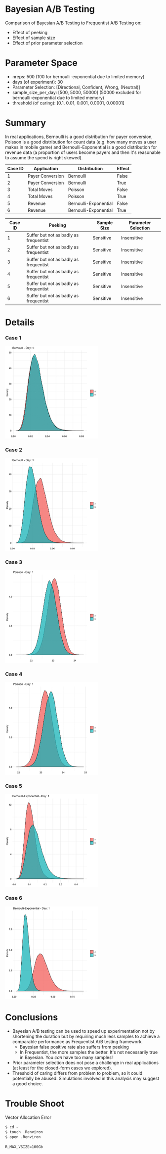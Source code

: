# Bayesian A/B Testing

Comparison of Bayesian A/B Testing to Frequentist A/B Testing on:

* Effect of peeking
* Effect of sample size
* Effect of prior parameter selection

# Parameter Space

* nreps: 500 (100 for bernoulli-exponential due to limited memory)
* days (of experiment): 30
* Parameter Selection: [Directional, Confident, Wrong, (Neutral)]
* sample_size_per_day: [500, 5000, 50000] (50000 excluded for bernoulli-exponential due to limited memory)
* threshold (of caring): [0.1, 0.01, 0.001, 0.0001, 0.00001]

# Summary

In real applications, Bernoulli is a good distribution for payer conversion, Poisson is a good distribution for count data (e.g. how many moves a user makes in mobile game) and Bernoulli-Exponential is a good distribution for revenue data (a proportion of users become payers and then it's reasonable to assume the spend is right skewed). 

| Case ID | Application      | Distribution          | Effect  |
| ------- | ---------------- | --------------------- | ------- |
| 1       | Payer Conversion | Bernoulli             | False   |
| 2       | Payer Conversion | Bernoulli             | True    |
| 3       | Total Moves      | Poisson               | False   |
| 4       | Total Moves      | Poisson               | True    |
| 5       | Revenue          | Bernoulli-Exponential | False   |
| 6       | Revenue          | Bernoulli-Exponential | True    |


| Case ID | Peeking | Sample Size | Parameter Selection |
| ------- | ------------------------------------------------- | ----------------- | ------------------- |
| 1       | Suffer but not as badly as frequentist  	 | Sensitive   | Insensitive         |
| 2       | Suffer but not as badly as frequentist      | Sensitive     | Insensitive         |
| 3       | Suffer but not as badly as frequentist      | Sensitive     | Insensitive         |
| 4       | Suffer but not as badly as frequentist      | Sensitive      | Insensitive         |
| 5       | Suffer but not as badly as frequentist      | Sensitive      | Insensitive         |
| 6       | Suffer but not as badly as frequentist      | Sensitive    | Insensitive         |

# Details

### Case 1

<img src="one_exp_sim/demo_case1.gif" width="300" height="300"/>

### Case 2

<img src="one_exp_sim/demo_case2.gif" width="300" height="300"/>

### Case 3

<img src="one_exp_sim/demo_case3.gif" width="300" height="300"/>

### Case 4

<img src="one_exp_sim/demo_case4.gif" width="300" height="300"/>

### Case 5

<img src="one_exp_sim/demo_case5.gif" width="300" height="300"/>

### Case 6

<img src="one_exp_sim/demo_case6.gif" width="300" height="300"/>

# Conclusions

* Bayesian A/B testing can be used to speed up experimentation not by shortening the duration but by requiring much less samples to achieve a comparable performance as Frequentist A/B testing framework.
	* Bayesian false positive rate also suffers from peeking
	* In Frequentist, the more samples the better. It's not necessarily true in Bayesian. You *can* have too many samples!
* Prior parameter selection does not pose a challenge in real applications (at least for the closed-form cases we explored).
* Threshold of caring differs from problem to problem, so it could potentially be abused. Simulations involved in this analysis may suggest a good choice.

# Trouble Shoot

Vector Allocation Error

```
$ cd ~
$ touch .Renviron
$ open .Renviron

R_MAX_VSIZE=100Gb
```